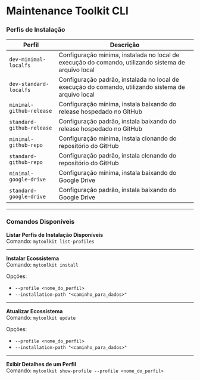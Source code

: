 # Maintenance Toolkit CLI

### Perfis de Instalação

| **Perfil**                    | **Descrição**                                                                                      |
|-------------------------------|----------------------------------------------------------------------------------------------------|
| `dev-minimal-localfs`          | Configuração mínima, instalada no local de execução do comando, utilizando sistema de arquivo local |
| `dev-standard-localfs`         | Configuração padrão, instalada no local de execução do comando, utilizando sistema de arquivo local |
| `minimal-github-release`       | Configuração mínima, instala baixando do release hospedado no GitHub                               |
| `standard-github-release`      | Configuração padrão, instala baixando do release hospedado no GitHub                               |
| `minimal-github-repo`          | Configuração mínima, instala clonando do repositório do GitHub                                     |
| `standard-github-repo`         | Configuração padrão, instala clonando do repositório do GitHub                                     |
| `minimal-google-drive`         | Configuração mínima, instala baixando do Google Drive                                              |
| `standard-google-drive`        | Configuração padrão, instala baixando do Google Drive                                              |

---

### Comandos Disponíveis

**Listar Perfis de Instalação Disponíveis**  
Comando: `mytoolkit list-profiles`

---

**Instalar Ecossistema**  
Comando: `mytoolkit install`

Opções:
- `--profile <nome_do_perfil>`  
- `--installation-path "<caminho_para_dados>"`

---
**Atualizar Ecossistema**  
Comando: `mytoolkit update`

Opções:
- `--profile <nome_do_perfil>`  
- `--installation-path "<caminho_para_dados>"`

---

**Exibir Detalhes de um Perfil**  
Comando: `mytoolkit show-profile --profile <nome_do_perfil>`
